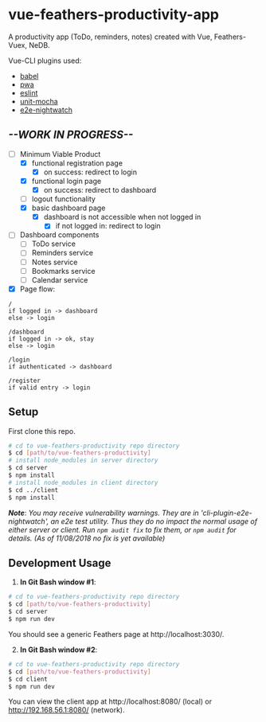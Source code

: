 # vue-feathers-productivity-app
A productivity app (ToDo, reminders, notes) created with Vue, Feathers-Vuex, NeDB.

Vue-CLI plugins used:
* [babel](https://github.com/vuejs/vue-cli/tree/dev/packages/%40vue/cli-plugin-babel)
* [pwa](https://github.com/vuejs/vue-cli/tree/dev/packages/%40vue/cli-plugin-pwa)
* [eslint](https://github.com/vuejs/vue-cli/tree/dev/packages/%40vue/cli-plugin-eslint)
* [unit-mocha](https://github.com/vuejs/vue-cli/tree/dev/packages/%40vue/cli-plugin-unit-mocha)
* [e2e-nightwatch](https://github.com/vuejs/vue-cli/tree/dev/packages/%40vue/cli-plugin-e2e-nightwatch)


## *--WORK IN PROGRESS--*
* [ ] Minimum Viable Product
  * [x] functional registration page
    * [x] on success: redirect to login
  * [x] functional login page
    * [x] on success: redirect to dashboard
  * [ ] logout functionality
  * [x] basic dashboard page
    * [x] dashboard is not accessible when not logged in
      * [x] if not logged in: redirect to login
* [ ] Dashboard components
  * [ ] ToDo service
  * [ ] Reminders service
  * [ ] Notes service
  * [ ] Bookmarks service
  * [ ] Calendar service
* [x] Page flow:

```
/
if logged in -> dashboard
else -> login

/dashboard
if logged in -> ok, stay
else -> login

/login
if authenticated -> dashboard

/register
if valid entry -> login
```

## Setup

First clone this repo.
```bash
# cd to vue-feathers-productivity repo directory
$ cd [path/to/vue-feathers-productivity]
# install node_modules in server directory
$ cd server
$ npm install
# install node_modules in client directory
$ cd ../client
$ npm install
```

***Note***: *You may receive vulnerability warnings. They are in 'cli-plugin-e2e-nightwatch', an e2e test utility. Thus they do no impact the normal usage of either server or client. Run `npm audit fix` to fix them, or `npm audit` for details. (As of 11/08/2018 no fix is yet available)*


## Development Usage

1. **In Git Bash window #1**:
```bash
# cd to vue-feathers-productivity repo directory
$ cd [path/to/vue-feathers-productivity]
$ cd server
$ npm run dev
```
You should see a generic Feathers page at http://localhost:3030/.

2. **In Git Bash window #2**:
```bash
# cd to vue-feathers-productivity repo directory
$ cd [path/to/vue-feathers-productivity]
$ cd client
$ npm run dev
```
You can view the client app at http://localhost:8080/ (local) or http://192.168.56.1:8080/ (network).
